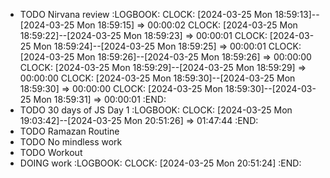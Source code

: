 - TODO Nirvana review
  :LOGBOOK:
  CLOCK: [2024-03-25 Mon 18:59:13]--[2024-03-25 Mon 18:59:15] =>  00:00:02
  CLOCK: [2024-03-25 Mon 18:59:22]--[2024-03-25 Mon 18:59:23] =>  00:00:01
  CLOCK: [2024-03-25 Mon 18:59:24]--[2024-03-25 Mon 18:59:25] =>  00:00:01
  CLOCK: [2024-03-25 Mon 18:59:26]--[2024-03-25 Mon 18:59:26] =>  00:00:00
  CLOCK: [2024-03-25 Mon 18:59:29]--[2024-03-25 Mon 18:59:29] =>  00:00:00
  CLOCK: [2024-03-25 Mon 18:59:30]--[2024-03-25 Mon 18:59:30] =>  00:00:00
  CLOCK: [2024-03-25 Mon 18:59:30]--[2024-03-25 Mon 18:59:31] =>  00:00:01
  :END:
- TODO 30 days of JS Day 1
  :LOGBOOK:
  CLOCK: [2024-03-25 Mon 19:03:42]--[2024-03-25 Mon 20:51:26] =>  01:47:44
  :END:
- TODO Ramazan Routine
- TODO No mindless work
- TODO Workout
- DOING work
  :LOGBOOK:
  CLOCK: [2024-03-25 Mon 20:51:24]
  :END: